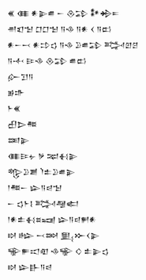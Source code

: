 <div class='block'>
<div class='line'>𒌍 𒈪 𒀭𒉌𒌑 𒀸 𒊮𒁉 𒀯𒄈𒋰</div>
<div class='line'>𒉣𒇬𒈠 𒆸𒆸𒈠 𒀀𒈾 𒀀𒀭 𒌋 𒀀𒆗</div>
<div class='line'>𒀭𒀸𒁁 𒀭𒄞𒌓 𒀀𒈾 𒊒𒌑𒁉 𒅋𒇻𒆪</div>
<div class='line'>𒀀𒋾 𒄿𒈾 𒊮𒁉 𒌑𒆗</div>
<div class='line'>𒅎𒋛𒀀</div>
<div class='line'>𒂊𒈥</div>
<div class='line'>𒈨𒌍</div>
<div class='line'>𒌷𒆕𒍣</div>
<div class='line'>𒌅𒉌</div>
<div class='line'>𒈪𒄿𒉡 𒃻 𒉈𒈬𒉌</div>
<div class='line'>𒈜𒊒𒋢 𒇺𒉺𒊒𒌑𒉌</div>
<div class='line'>𒁹𒍣𒀸 𒇽𒀀𒁀𒈠</div>
<div class='line'>𒀸 𒌓𒈨𒋙 𒅋𒆷𒅗</div>
<div class='line'>𒁹𒀭𒉺𒈬𒊺𒍢 𒇽𒀀𒁀𒂍𒀭</div>
<div class='line'>𒊭 𒈗 𒁁𒇷 𒅅𒁍𒌋𒉌</div>
<div class='line'>𒊍𒊓𒀊𒊏 𒈾𒊍 𒄭 𒉺𒉌𒌓</div>
<div class='line'>𒊭 𒇽𒃲𒀀𒁀</div>
</div>